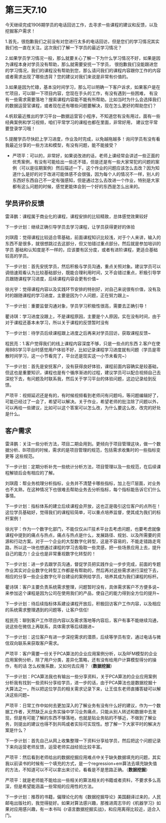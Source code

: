 # 第三天7.10

今天继续完成1906期学员的电话回访工作，去寻求一些课程的建议和反馈，以及挖掘客户需求！

1.首先，很抱歉我们之前没有对您进行太多的电话回访，但是您们的学习情况其实我们也一直在关注。这次我们了解一下学员的最近学习情况？

2.如果学员学习情况一般，那么就要关心了解一下为什么学习情况不好，如果是因为课程本身对学员没有帮助，那么就需要安抚一下学员，
很抱歉我们没能跟进您的学习情况，我们的课程没有帮助到您，那么请问我们的课程内容跟你工作的内容或者需求出现了哪些违背？您的建议对我们来说是非常有价值的。

3.如果是因为忙碌，基本没时间学习，那么可以明确一下客户诉求，如果客户是在忙项目，可以聊一下项目内容，您现在手头的工作，有没有遇到一些困难，
有没有一些需求需要落地？搜索课程内容能不能有所帮助。比如当时为什么会选择我们的数据运营官课程，或者现在还有哪些问题要解决，现在怎么更好的帮助您们？

4.帆软最近推出的学习平台—数据运营官小程序，不知道您有没有用过，面有一些经典案例和学习视频，咱们平常学习的课程也都在里面，非常好用，
建议您平常要登录学习哦！

5.提醒学员尽快赶上学习进度，作业及时完成，以免越拖越多！询问学员有没有看我最近分享的一些方法和模型，有没有问题，能不能接受？

- 严项平：可以的，非常好，如果说改进的话，老师上课经常会讲述一些正面的优秀案例，有没有可能给出一些还不错，但是还是有一些大家常犯的问题的案例（可以是往期案例）然后描述一下，这个作业的问题应该怎么去改？因为知道什么是好的对于改进可能体感不会很强，因为每个人的情况不一样，别人的东西好东西自己不一定有强感知，但是通过怎么去改进一个作业，特别是大家都有这么问题的时候，感觉更能体会到一个好的东西是怎么出来的。

## 学员评价反馈
雷泽鹏：课程属于商业化的课程，课程安排的比较精致，总体感觉效果较好

下一步计划：继续正确引导学员去学习课程，让学员获得更好的体验

刘琪霞：觉得课程比较适合零基础，前面课程知识比较浅，对于个人来讲，输入的东西不是很多，就很想跳过去这部分，但又怕错过重点部分。然后就是参加培训的学员
基础和认知度是不一样的，应该要有区分度，或者有进阶课程，更适合基础较高的学员。

下一步计划：首先安抚学员，然后积极与学员沟通，重点关照对象。建议学员可以调倍速观看认为比较基础部分，既能合理利用时间，又不会错过重点，积极引导学员跟随课程学习进度，后续课程内容会更有价值~

徐光宇：觉得课程内容以及实践环节安排的特别好，对自己来说很有价值，没有及时的跟随课程的学习进度，主要是因为个人问题，正在努力跟上~

下一步计划：重要监督沟通对象，学员学习积极性很高，需要去正确引导！

瞿诗琪：学习进度没跟上，不是课程原因，主要是个人原因，实在没有时间，由于对于课程还基本未学习，所以关于课程的反馈暂时没有

下一步计划：待学员后续课程跟上进度之后再来对学员回访，获取课程反馈~

程民亮：1.客户觉得我们的线上课程内容深度不够，只是一些点的东西  2.客户在使用BBS学习平台时感觉用户体验不好，比如记录课程学习进度就有问题（学员是零散时间学习，这一小节看完了，平台还是现实这一小节未看完~）

下一步计划：首先是安抚客户，没有获得良好体验，课程前面内容确实是较基础，但这也是重要知识，课程也是有个循序渐进的过程，建议学员可以配合视频自己去深挖下去，有问题及时联系我，然后关于学习平台的体验问题，这边记录给到反馈。

严项平：视频延迟还是有的，有时候视频看到老师问有问题吗，等问题编辑好了，可能已经过了一会了，希望可以解决。关于作业，希望老师的批注除了问题以外，可以再给一些建议，比如可以这个答案可以怎么改，为什么要这么改，改完的好处是什么。

## 客户需求
雷泽鹏：关注一些分析方法，项目二期会用到。更倾向于项目管理这块，做一个数据分析、BI项目的时候，需求的是项目管理的规范，包括需求收集时的一些指标变更等
这些规范。

下一步计划：定期分析补充一些统计分析方法，项目管理以及一些规范，在后续课程解锁后会有相应的了解。

刘琪霞：帮业务梳理分析指标，业务并不清楚卡哪些指标，加上在IT层面，对业务也不太熟，在这种情况下也很难去帮助业务去分析指标，每个指标能告诉它们什么事情。

下一步计划：指标体系的建立后续课程会开放，这也正是吸引这位客户的点所在！这位学员基础好，觉得我们的课程较简单，可以重点培养监督，使其成为我们的标杆案例！

徐光宇：作为一个数字化部门，不能仅仅从IT技术平台去考虑问题，也要考虑就像课程中提到的痛点与热点，痛点与热点是什么，发展路径、规划、以及所需要的资源和行动方案。对于一个企业的大型数字化转型，这是不容易的，不能走错路走弯路，所以这一块也想通过课程的学习去吸取一些灵感，把一些场景应用上去，提升自己的能力！企业也是非常重视数字化转型的！

下一步计划：进一步去跟学员沟通，督促学员把实践作业一步步完成，前面的专题作业其实对企业数字化转型工作都是有帮助的，然后再对这些需求进行深挖下去，相应的分享一些企业数字化平台建设的案例给学员，培养其成为我们课程的标杆。

瞿诗琪：客户主要负责系统需求整理，问题暂时没有，具体需求客户不方便多说\~来参加这个课程是因为公司在使用我们的产品，使自己的能力得到全方位的提升~

下一步计划：待后续指标体系建设课程开放后，积极回访客户工作内容，以及相应的系统需求整理遇到的问题等，让客户信任!

程民亮：聊到客户工作项目内容以及需求落地等内容后，客户有事不能继续沟通，说这些在微信上再联系，具体需求等后续跟进~

下一步计划：这位客户有进一步深挖需求的潜质，后续等学员有空，通过电话与微信双向联系来获取客户需求。

严项平：客户需要一份关于PCA算法的企业应用案例分析，以及RFM模型的企业应用案例分析，除了用户分类，差异化策略，还有没有给用户计算模型得分的操作，有的话
怎么权衡系数，又如何去应用？（**数据挖掘**）

下一步计划：PCA算法我也有输出一些分享资料，关于PCA算法的企业应用案例分析我有找到一些资料分享给学员，进一步的话，由于PCA算法也是数据挖掘十大算法之一，所以把这位学员的相关需求记录下来，让王佳东老师直播答疑可以解决这些问题~

严项平：日常工作中如何去更加深入的了解业务有没有什么好的建议，作为一个数据工作者，天然缺乏从业务实操中学习业务痛点，只能从别人转述和数据中去发现，但是有可能了解的东西不够落地，也就是贴业务贴的不够近，不做到了解业务，则提出的建议也得不到共鸣或者实际可实现性。想了解一下大家平时的解决方案是什么？

下一步计划：首先自己从网上收集整理一下资料分享给学员，然后把这个问题记录下来向运营老师反馈，运营老师实战经验比较丰富。

严项平：然后看到老师给出的数据挖掘应用难点中关于缺失数据填充的问题，其实我以前读书的时候有一个填充的方式，是一个regression+em算法去填充缺失值的方法，不知道可以不可以拿出来讨论，看看是不是思路正确。（**数据挖掘**）

严项平：就是老师能不能给出一些相关的算法相关的书籍或者资料，不要求多么高深，但是希望能涵盖一些常规的应用性的方法。

下一步计划：推荐的书籍，偏理论化的有《数据挖掘导论》美国翻译过来的，人民邮电出版社的，我觉得挺好。如果对算法感兴趣，那推进周志华的《机器学习》如果对应用感兴趣，有一本书叫《r语言数据挖掘实战》，和应用离得比较近，适合入门。
